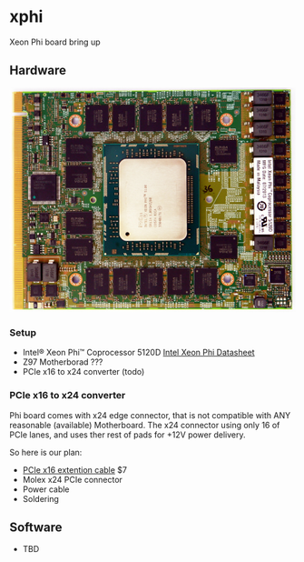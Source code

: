 # xphi
Xeon Phi board bring up

## Hardware

![PCB Top](img/5120d_top.jpg)
### Setup
 - Intel® Xeon Phi™ Coprocessor 5120D [Intel Xeon Phi Datasheet](http://www.intel.com/content/dam/www/public/us/en/documents/datasheets/xeon-phi-coprocessor-datasheet.pdf)
 - Z97 Motherborad ???
 - PCIe x16 to x24 converter (todo)

### PCIe x16 to x24 converter

Phi board comes with x24 edge connector, that is not compatible with ANY reasonable (available) Motherboard.
The x24 connector using only 16 of PCIe lanes, and uses ther rest of pads for +12V power delivery.

So here is our plan:

 - [PCIe x16 extention cable](http://amzn.com/B00D79EV0G) $7
 - Molex x24 PCIe connector
 - Power cable
 - Soldering

## Software
 - TBD

